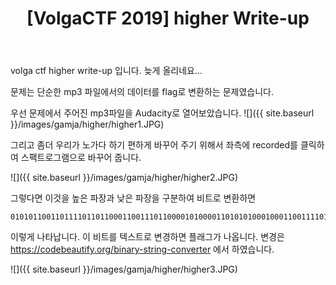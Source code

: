 ﻿---
layout: post
title: "[VolgaCTF 2019] higher Write-up"
comments : true
excerpt_separator: <!--more-->
tags :
  - sang-gamja
  - volga ctf
---

volga ctf higher write-up 입니다.
늦게 올리네요...

<!--more-->

문제는 단순한 mp3 파일에서의 데이터를 flag로 변환하는 문제였습니다.

우선 문제에서 주어진 mp3파일을 Audacity로 열어보았습니다.
![]({{ site.baseurl }}/images/gamja/higher/higher1.JPG)

그리고 좀더 우리가 노가다 하기 편하게 바꾸어 주기 위해서 좌측에 recorded를 클릭하여 스팩트로그램으로 바꾸어 줍니다.

![]({{ site.baseurl }}/images/gamja/higher/higher2.JPG)

그렇다면 이것을 높은 파장과 낮은 파장을 구분하여 비트로 변환하면
```
010101100110111101101100011001110110000101000011010101000100011001111011010011100011000001110100010111110011010001101100011011000101111101100011001101000110111001011111011000100011001101011111011010000011001100110100011100100110010001111101
```
이렇게 나타납니다.
이 비트를 텍스트로 변경하면 플래그가 나옵니다.
변경은 https://codebeautify.org/binary-string-converter 에서 하였습니다.

![]({{ site.baseurl }}/images/gamja/higher/higher3.JPG)
